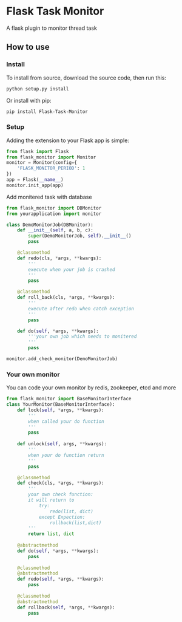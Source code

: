 # Flask Task Monitor
A flask plugin to monitor thread task

## How to use
### Install
To install from source, download the source code, then run this:
```bash
python setup.py install
```
Or install with pip:
```bash
pip install Flask-Task-Monitor
```
### Setup
Adding the extension to your Flask app is simple:
```python
from flask import Flask
from flask_monitor import Monitor
monitor = Monitor(config={
    'FLASK_MONITOR_PERIOD': 1
})
app = Flask(__name__)
monitor.init_app(app)

```
Add monitered task with database
```python
from flask_monitor import DBMonitor
from yourapplication import monitor

class DemoMonitorJob(DBMonitor):
    def __init__(self, a, b, c):
        super(DemoMonitorJob, self).__init__()
        pass

    @classmethod
    def redo(cls, *args, **kwargs):
        '''
        execute when your job is crashed
        '''
        pass

    @classmethod
    def roll_back(cls, *args, **kwargs):
        '''
        execute after redo when catch exception 
        '''
        pass

    def do(self, *args, **kwargs):
        '''your own job which needs to monitered
        '''
        pass

monitor.add_check_monitor(DemoMonitorJob)

```
### Your own monitor 
You can code your own monitor by redis, zookeeper, etcd and more
```python
from flask_monitor import BaseMonitorInterface
class YourMonitor(BaseMonitorInterface):
    def lock(self, *args, **kwargs):
        '''
        when called your do function
        '''
        pass
        
    def unlock(self, args, **kwargs):
        '''
        when your do function return
        '''
        pass

    @classmethod
    def check(cls, *args, **kwargs):
        '''
        your own check function:
        it will return to
            try:
                redo(list, dict)
            except Expection:
                rollback(list,dict)
        '''
        return list, dict
        
    @abstractmethod
    def do(self, *args, **kwargs):
        pass
    
    @classmethod
    @abstractmethod
    def redo(self, *args, **kwargs):
        pass
      
    @classmethod   
    @abstractmethod
    def rollback(self, *args, **kwargs):
        pass
```

